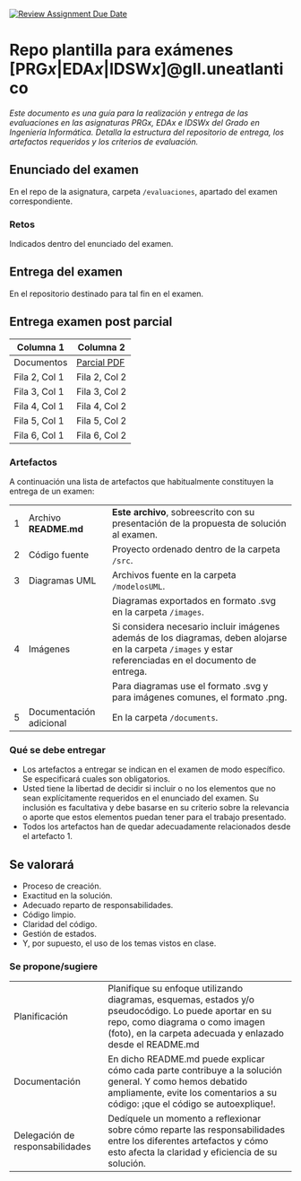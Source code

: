 [![Review Assignment Due Date](https://classroom.github.com/assets/deadline-readme-button-22041afd0340ce965d47ae6ef1cefeee28c7c493a6346c4f15d667ab976d596c.svg)](https://classroom.github.com/a/GYdZjuJz)
# Repo plantilla para exámenes [PRG*x*|EDA*x*|IDSW*x*]@gII.uneatlantico

*Este documento es una guía para la realización y entrega de las evaluaciones en las asignaturas PRGx, EDAx e IDSWx del Grado en Ingeniería Informática. Detalla la estructura del repositorio de entrega, los artefactos requeridos y los criterios de evaluación.*

## Enunciado del examen

En el repo de la asignatura, carpeta `/evaluaciones`, apartado del examen correspondiente.

### Retos

Indicados dentro del enunciado del examen.

## Entrega del examen

En el repositorio destinado para tal fin en el examen.

## Entrega examen post parcial

| Columna 1     | Columna 2     |
|---------------|---------------|
| Documentos | [Parcial PDF](https://github.com/Ingenieria-Informatica-UNEATLANTICO/app-actividad-post-parcial-Mariodrm17/tree/main/documents/ModeloDeDominio.pdf) |
| Fila 2, Col 1 | Fila 2, Col 2 |
| Fila 3, Col 1 | Fila 3, Col 2 |
| Fila 4, Col 1 | Fila 4, Col 2 |
| Fila 5, Col 1 | Fila 5, Col 2 |
| Fila 6, Col 1 | Fila 6, Col 2 |


### Artefactos

A continuación una lista de artefactos que habitualmente constituyen la entrega de un examen:

||||
|-|-|-|
|1|Archivo **README.md**|**Este archivo**, sobreescrito con su presentación de la propuesta de solución al examen.|
|2|Código fuente|Proyecto ordenado dentro de la carpeta `/src`.|
|3|Diagramas UML|Archivos fuente en la carpeta `/modelosUML`.|
| ||Diagramas exportados en formato .svg en la carpeta `/images`. |
|4|Imágenes|Si considera necesario incluir imágenes además de los diagramas, deben alojarse en la carpeta `/images` y estar referenciadas en el documento de entrega.|
| ||Para diagramas use el formato .svg y para imágenes comunes, el formato .png.|
|5|Documentación adicional|En la carpeta `/documents`.|

### Qué se debe entregar

- Los artefactos a entregar se indican en el examen de modo específico. Se especificará cuales son obligatorios.
- Usted tiene la libertad de decidir si incluir o no los elementos que no sean explícitamente requeridos en el enunciado del examen. Su inclusión es facultativa y debe basarse en su criterio sobre la relevancia o aporte que estos elementos puedan tener para el trabajo presentado.
- Todos los artefactos han de quedar adecuadamente relacionados desde el artefacto 1.

## Se valorará

- Proceso de creación.
- Exactitud en la solución.
- Adecuado reparto de responsabilidades.
- Código limpio.
- Claridad del código.
- Gestión de estados.
- Y, por supuesto, el uso de los temas vistos en clase.

### Se propone/sugiere

|||
|-|-|
|Planificación| Planifique su enfoque utilizando diagramas, esquemas, estados y/o pseudocódigo. Lo puede aportar en su repo, como diagrama o como imagen (foto), en la carpeta adecuada y enlazado desde el README.md|
|Documentación|En dicho README.md puede explicar cómo cada parte contribuye a la solución general. Y como hemos debatido ampliamente, evite los comentarios a su código: ¡que el código se autoexplique!.|
|Delegación de responsabilidades|Dedíquele un momento a reflexionar sobre cómo reparte las responsabilidades entre los diferentes artefactos y cómo esto afecta la claridad y eficiencia de su solución.|

